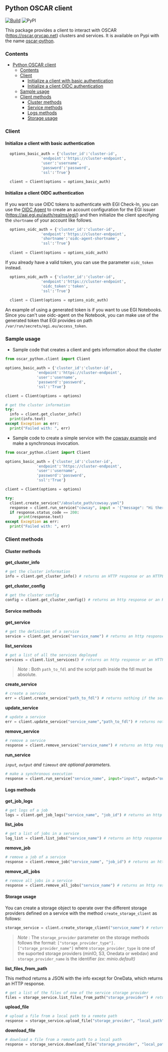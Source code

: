 ## Python OSCAR client

 <!-- TODO CAMBIAR DEFINICIÓN CLIENTE A -> Client(options) -->

[![Build](https://github.com/grycap/oscar_python/actions/workflows/main.yaml/badge.svg)](https://github.com/grycap/oscar_python/actions/workflows/main.yaml)
![PyPI](https://img.shields.io/pypi/v/oscar_python)

This package provides a client to interact with OSCAR (https://oscar.grycap.net) clusters and services. It is available on Pypi with the name [oscar-python](https://pypi.org/project/oscar-python/).

### Contents
- [Python OSCAR client](#python-oscar-client)
  - [Contents](#contents)
  - [Client](#client)
    - [Initialize a client with basic authentication](#initialize-a-client-with-basic-authentication)
    - [Initialize a client OIDC authentication](#initialize-a-client-oidc-authentication)
  - [Sample usage](#sample-usage)
  - [Client methods](#client-methods)
    - [Cluster methods](#cluster-methods)
    - [Service methods](#service-methods)
    - [Logs methods](#logs-methods)
    - [Storage usage](#storage-usage)

### Client

#### Initialize a client with basic authentication
``` python
  options_basic_auth = {'cluster_id':'cluster-id',
                'endpoint':'https://cluster-endpoint',
                'user':'username',
                'password':'password',
                'ssl':'True'}

  client = Client(options = options_basic_auth)
```
#### Initialize a client OIDC authentication

If you want to use OIDC tokens to authenticate with EGI Check-In, you can use the [OIDC Agent](https://indigo-dc.gitbook.io/oidc-agent/) to create an account configuration for the EGI issuer (https://aai.egi.eu/auth/realms/egi/) and then initialize the client specifying the `shortname` of your account like follows.

``` python
  options_oidc_auth = {'cluster_id':'cluster-id',
                'endpoint':'https://cluster-endpoint',
                'shortname':'oidc-agent-shortname',
                'ssl':'True'}
                
  client = Client(options = options_oidc_auth)
```

If you already have a valid token, you can use the parameter `oidc_token` instead.

``` python
  options_oidc_auth = {'cluster_id':'cluster-id',
                'endpoint':'https://cluster-endpoint',
                'oidc_token':'token',
                'ssl':'True'}
                
  client = Client(options = options_oidc_auth)
```
An example of using a generated token is if you want to use EGI Notebooks. Since you can't use oidc-agent on the Notebook, you can make use of the generated token that EGI provides on path `/var/run/secrets/egi.eu/access_token`.

### Sample usage

- Sample code that creates a client and gets information about the cluster

``` python
from oscar_python.client import Client

options_basic_auth = {'cluster_id':'cluster-id',
              'endpoint':'https://cluster-endpoint',
              'user':'username',
              'password':'password',
              'ssl':'True'}

client = Client(options = options)

# get the cluster information
try:
  info = client.get_cluster_info()
  print(info.text)
except Exception as err:
  print("Failed with: ", err)
```

- Sample code to create a simple service with the [cowsay example](https://github.com/grycap/oscar/tree/master/examples/cowsay) and make a synchronous invocation.

``` python
from oscar_python.client import Client

options_basic_auth = {'cluster_id':'cluster-id',
              'endpoint':'https://cluster-endpoint',
              'user':'username',
              'password':'password',
              'ssl':'True'}

client = Client(options = options)

try:
  client.create_service("/absolute_path/cowsay.yaml")
  response = client.run_service("cowsay", input = '{"message": "Hi there"}')   
  if response.status_code == 200:
      print(response.text)
except Exception as err:
  print("Failed with: ", err)
```

### Client methods

#### Cluster methods

**get_cluster_info**
``` python
# get the cluster information
info = client.get_cluster_info() # returns an HTTP response or an HTTPError
```

**get_cluster_config**
``` python
# get the cluster config
config = client.get_cluster_config() # returns an http response or an HTTPError
```

#### Service methods

**get_service**
``` python
# get the definition of a service 
service = client.get_service("service_name") # returns an http response or an HTTPError
```

**list_services**
``` python
# get a list of all the services deployed 
services = client.list_services() # returns an http response or an HTTPError
```

> _Note_ : Both `path_to_fdl` and the script path inside the fdl must be absolute.

**create_service**
``` python
# create a service 
err = client.create_service("path_to_fdl") # returns nothing if the service is created or an error if something goes wrong
```

**update_service**
``` python
# update a service 
err = client.update_service("service_name","path_to_fdl") # returns nothing if the service is created or an error if something goes wrong
```

**remove_service**
``` python
# remove a service 
response = client.remove_service("service_name") # returns an http response
```

**run_service**

 *`input`, `output` and `timeout` are optional parameters.*

``` python
# make a synchronous execution 
response = client.run_service("service_name", input="input", output="out.png", timeout=100) # returns an http response
```

#### Logs methods

**get_job_logs**
``` python
# get logs of a job
logs = client.get_job_logs("service_name", "job_id") # returns an http response
```

**list_jobs**
``` python
# get a list of jobs in a service
log_list = client.list_jobs("service_name") # returns an http response
```

**remove_job**
``` python
# remove a job of a service
response = client.remove_job("service_name", "job_id") # returns an http response
```

**remove_all_jobs**
``` python
# remove all jobs in a service
response = client.remove_all_jobs("service_name") # returns an http response
```

#### Storage usage

You can create a storage object to operate over the different storage providers defined on a service with the method `create_storage_client` as follows:

``` python
storage_service = client.create_storage_client("service_name") # returns a storage object
```
> _Note_ : The `storage_provider` parameter on the storage methods follows the format: `["storage_provider_type"].["storage_provider_name"]` where `storage_provider_type` is one of the suported storage providers (minIO, S3, Onedata or webdav) and `storage_provider_name` is the identifier _(ex: minio.default)_

**list_files_from_path**

This method returns a JSON with the info except for OneData, which returns an HTTP response.

``` python
# get a list of the files of one of the service storage provider 
files = storage_service.list_files_from_path("storage_provider") # returns json
```

**upload_file**
``` python
# upload a file from a local path to a remote path 
response = storage_service.upload_file("storage_provider", "local_path", "remote_path")
```

**download_file**
``` python
# download a file from a remote path to a local path 
response = storage_service.download_file("storage_provider", "local_path", "remote_path")
```
